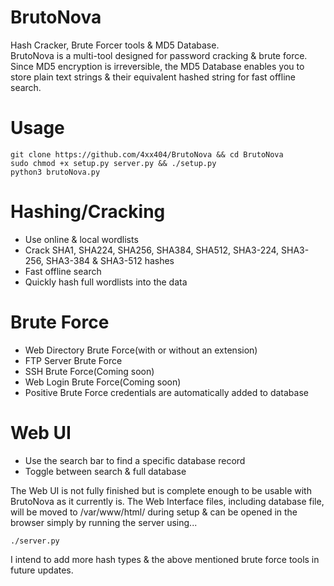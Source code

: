# BrutoNova  

Hash Cracker, Brute Forcer tools & MD5 Database.  
BrutoNova is a multi-tool designed for password cracking & brute force. Since MD5 encryption is irreversible, the MD5 Database enables you to store plain text strings & their equivalent hashed string for fast offline search.  

# Usage  
```
git clone https://github.com/4xx404/BrutoNova && cd BrutoNova
sudo chmod +x setup.py server.py && ./setup.py
python3 brutoNova.py
```

# Hashing/Cracking  
* Use online & local wordlists  
* Crack SHA1, SHA224, SHA256, SHA384, SHA512, SHA3-224, SHA3-256, SHA3-384 & SHA3-512 hashes  
* Fast offline search
* Quickly hash full wordlists into the data  

# Brute Force
* Web Directory Brute Force(with or without an extension)  
* FTP Server Brute Force
* SSH Brute Force(Coming soon)
* Web Login Brute Force(Coming soon)
* Positive Brute Force credentials are automatically added to database

# Web UI
* Use the search bar to find a specific database record
* Toggle between search & full database
  
The Web UI is not fully finished but is complete enough to be usable with BrutoNova as it currently is. The Web Interface files, including database file, will be moved to /var/www/html/ during setup & can be opened in the browser simply by running the server using...
```
./server.py
```
  
I intend to add more hash types & the above mentioned brute force tools in future updates.  
